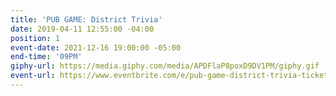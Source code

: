```yaml
---
title: 'PUB GAME: District Trivia'
date: 2019-04-11 12:55:00 -04:00
position: 1
event-date: 2021-12-16 19:00:00 -05:00
end-time: '09PM'
giphy-url: https://media.giphy.com/media/APDFlaP8poxD9DV1PM/giphy.gif
event-url: https://www.eventbrite.com/e/pub-game-district-trivia-tickets-216013210327
---
```


